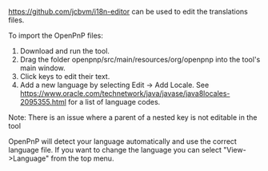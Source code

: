 https://github.com/jcbvm/i18n-editor can be used to edit the translations files.

To import the OpenPnP files:

1. Download and run the tool.
2. Drag the folder openpnp/src/main/resources/org/openpnp into the tool's main window.
3. Click keys to edit their text.
4. Add a new language by selecting Edit -> Add Locale. See
   https://www.oracle.com/technetwork/java/javase/java8locales-2095355.html for a list of
   language codes.

Note: There is an issue where a parent of a nested key is not editable in the tool
   
OpenPnP will detect your language automatically and use the correct language file. If you want
to change the language you can select "View->Language" from the top menu.

